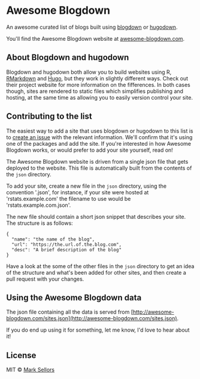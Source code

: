 # Awesome Blogdown

An awesome curated list of blogs built using [blogdown](https://github.com/rstudio/blogdown) or [hugodown](https://hugodown.r-lib.org).

You'll find the Awesome Blogdown website at [awesome-blogdown.com](https://awesome-blogdown.com).


## About Blogdown and hugodown

Blogdown and hugodown both allow you to build websites using R, [RMarkdown](http://rmarkdown.rstudio.com/) and [Hugo](https://gohugo.io/), but they work in slightly different ways. Check out their project website for more information on the fifferences. In both cases though, sites are rendered to static files which simplifies publishing and hosting, at the same time as allowing you to easily version control your site.


## Contributing to the list

The easiest way to add a site that uses blogdown or hugodown to this list is to [create an issue](https://github.com/sellorm/awesome-blogdown/issues/new/choose) with the relevant information. We'll confirm that it's using one of the packages and add the site. 
If you're interested in how Awesome Blogdown works, or would prefer to add your site yourself, read on!

The Awesome Blogdown website is driven from a single json file that gets deployed to the website. This file is automatically built from the contents of the `json` directory.

To add your site, create a new file in the `json` directory, using the convention '<DOMAIN NAME>.json', for instance, if your site were hosted at 'rstats.example.com' the filename to use would be 'rstats.example.com.json'.

The new file should contain a short json snippet that describes your site. The structure is as follows:

```
{
  "name": "the name of the blog",
  "url": "https://the.url.of.the.blog.com",
  "desc": "A brief description of the blog"
}
```

Have a look at the some of the other files in the `json` directory to get an idea of the structure and what's been added for other sites, and then create a pull request with your changes.


## Using the Awesome Blogdown data

The json file containing all the data is served from [http://awesome-blogdown.com/sites.json](http://awesome-blogdown.com/sites.json).

If you do end up using it for something, let me know, I'd love to hear about it!


## License

MIT  © [Mark Sellors](http://sellorm.com)

